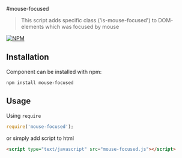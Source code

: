 #mouse-focused
 > This script adds specific class ('is-mouse-focused') to DOM-elements which was focused by mouse

[![NPM][npm-image]][npm-url]

## Installation
Component can be installed with npm:
```
npm install mouse-focused
```

## Usage
Using `require`
```javascript
require('mouse-focused');
```

or simply add script to html
```html
<script type="text/javascript" src="mouse-focused.js"></script>
```

[npm-url]: https://www.npmjs.com/package/mouse-focused
[npm-image]: https://img.shields.io/npm/v/mouse-focused.svg
